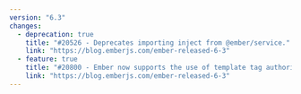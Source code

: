 ```yaml
---
version: "6.3"
changes:
  - deprecation: true
    title: "#20526 - Deprecates importing inject from @ember/service."
    link: "https://blog.emberjs.com/ember-released-6-3"
  - feature: true
    title: "#20800 - Ember now supports the use of template tag authoring-format Glimmer components (gjs | gts) in place of route templates."
    link: "https://blog.emberjs.com/ember-released-6-3"
---
```

